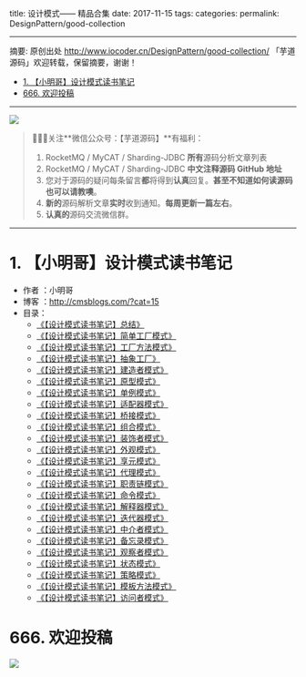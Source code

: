 title: 设计模式—— 精品合集
date: 2017-11-15
tags:
categories:
permalink: DesignPattern/good-collection

-------

摘要: 原创出处 http://www.iocoder.cn/DesignPattern/good-collection/ 「芋道源码」欢迎转载，保留摘要，谢谢！

- [1. 【小明哥】设计模式读书笔记](http://www.iocoder.cn/DesignPattern/good-collection/)
- [666. 欢迎投稿](http://www.iocoder.cn/DesignPattern/good-collection/)

-------

![](http://www.iocoder.cn/images/common/wechat_mp_2017_07_31.jpg)

> 🙂🙂🙂关注**微信公众号：【芋道源码】**有福利：
> 1. RocketMQ / MyCAT / Sharding-JDBC **所有**源码分析文章列表
> 2. RocketMQ / MyCAT / Sharding-JDBC **中文注释源码 GitHub 地址**
> 3. 您对于源码的疑问每条留言**都**将得到**认真**回复。**甚至不知道如何读源码也可以请教噢**。
> 4. **新的**源码解析文章**实时**收到通知。**每周更新一篇左右**。
> 5. **认真的**源码交流微信群。

-------

# 1. 【小明哥】设计模式读书笔记

* 作者 ：小明哥
* 博客 ：http://cmsblogs.com/?cat=15
* 目录：
    * [《【设计模式读书笔记】总结》](http://www.iocoder.cn/DesignPattern/xiaomingge/summary)
    * [《【设计模式读书笔记】简单工厂模式》](http://www.iocoder.cn/DesignPattern/xiaomingge/Simple-Factory-Pattern)
    * [《【设计模式读书笔记】工厂方法模式》](http://www.iocoder.cn/DesignPattern/xiaomingge/Factory-Method)
    * [《【设计模式读书笔记】抽象工厂》](http://www.iocoder.cn/DesignPattern/xiaomingge/Abstract-Factory-Pattern)
    * [《【设计模式读书笔记】建造者模式》](http://www.iocoder.cn/DesignPattern/xiaomingge/Builder-Pattern)
    * [《【设计模式读书笔记】原型模式》](http://www.iocoder.cn/DesignPattern/xiaomingge/Prototype-Pattern)
    * [《【设计模式读书笔记】单例模式》](http://www.iocoder.cn/DesignPattern/xiaomingge/Singleton-Pattern)
    * [《【设计模式读书笔记】适配器模式》](http://www.iocoder.cn/DesignPattern/xiaomingge/Adapter-Pattern)
    * [《【设计模式读书笔记】桥接模式》](http://www.iocoder.cn/DesignPattern/xiaomingge/Bridge-Pattern)
    * [《【设计模式读书笔记】组合模式》](http://www.iocoder.cn/DesignPattern/xiaomingge/Composite-Pattern)
    * [《【设计模式读书笔记】装饰者模式》](http://www.iocoder.cn/DesignPattern/xiaomingge/Decorator-Pattern)
    * [《【设计模式读书笔记】外观模式》](http://www.iocoder.cn/DesignPattern/xiaomingge/Facade-Pattern)
    * [《【设计模式读书笔记】享元模式》](http://www.iocoder.cn/DesignPattern/xiaomingge/Flyweight-Pattern)
    * [《【设计模式读书笔记】代理模式》](http://www.iocoder.cn/DesignPattern/xiaomingge/Proxy-Pattern)
    * [《【设计模式读书笔记】职责链模式》](http://www.iocoder.cn/DesignPattern/xiaomingge/Chain-of-Responsibility)
    * [《【设计模式读书笔记】命令模式》](http://www.iocoder.cn/DesignPattern/xiaomingge/Command-Pattern)
    * [《【设计模式读书笔记】解释器模式》](http://www.iocoder.cn/DesignPattern/xiaomingge/Interpreter-Pattern)
    * [《【设计模式读书笔记】迭代器模式》](http://www.iocoder.cn/DesignPattern/xiaomingge/Iterator-Pattern)
    * [《【设计模式读书笔记】中介者模式》](http://www.iocoder.cn/DesignPattern/xiaomingge/Mediator-Pattern)
    * [《【设计模式读书笔记】备忘录模式》](http://www.iocoder.cn/DesignPattern/xiaomingge/Memento-Pattern)
    * [《【设计模式读书笔记】观察者模式》](http://www.iocoder.cn/DesignPattern/xiaomingge/Observer-Pattern)
    * [《【设计模式读书笔记】状态模式》](http://www.iocoder.cn/DesignPattern/xiaomingge/State-Pattern)
    * [《【设计模式读书笔记】策略模式》](http://www.iocoder.cn/DesignPattern/xiaomingge/Strategy-Pattern)
    * [《【设计模式读书笔记】模板方法模式》](http://www.iocoder.cn/DesignPattern/xiaomingge/Template-Method)
    * [《【设计模式读书笔记】访问者模式》](http://www.iocoder.cn/DesignPattern/xiaomingge/Visitor-Pattern)

# 666. 欢迎投稿

![](http://www.iocoder.cn/images/common/zsxq/01.png)